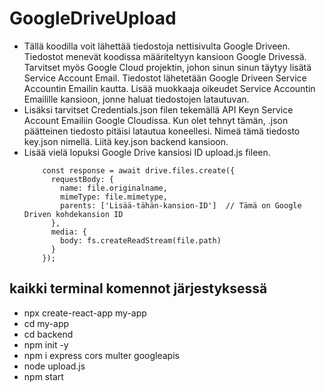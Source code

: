 # GoogleDriveUpload
- Tällä koodilla voit lähettää tiedostoja nettisivulta Google Driveen. Tiedostot menevät koodissa määriteltyyn kansioon Google Drivessä. Tarvitset myös Google Cloud projektin, johon sinun sinun täytyy lisätä Service Account Email. Tiedostot lähetetään Google Driveen Service Accountin Emailin kautta. Lisää muokkaaja oikeudet Service Accountin Emailille kansioon, jonne haluat tiedostojen latautuvan.
- Lisäksi tarvitset Credentials.json filen tekemällä API Keyn Service Account Emailiin Google Cloudissa. Kun olet tehnyt tämän, .json päätteinen tiedosto pitäisi latautua koneellesi. Nimeä tämä tiedosto key.json nimellä. Liitä key.json backend kansioon.
- Lisää vielä lopuksi Google Drive kansiosi ID upload.js fileen.
  ```
      const response = await drive.files.create({
        requestBody: {
          name: file.originalname,
          mimeType: file.mimetype,
          parents: ['Lisää-tähän-kansion-ID']  // Tämä on Google Driven kohdekansion ID
        },
        media: {
          body: fs.createReadStream(file.path)
        }
      });
  ```

## kaikki terminal komennot järjestyksessä

- npx create-react-app my-app
- cd my-app
- cd backend
- npm init -y
- npm i express cors multer googleapis
- node upload.js
- npm start

